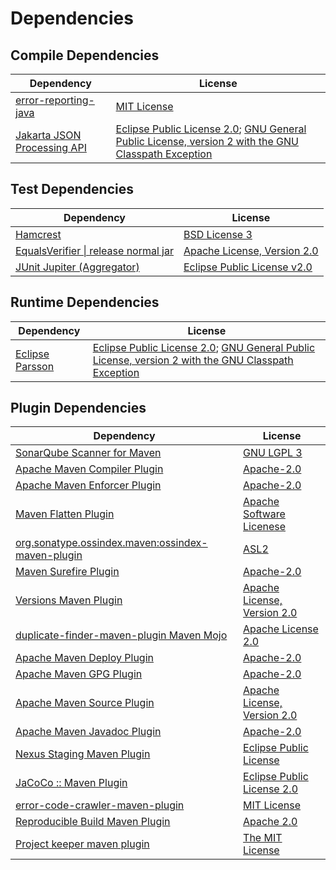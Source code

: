 <!-- @formatter:off -->
# Dependencies

## Compile Dependencies

| Dependency                       | License                                                                                                      |
| -------------------------------- | ------------------------------------------------------------------------------------------------------------ |
| [error-reporting-java][0]        | [MIT License][1]                                                                                             |
| [Jakarta JSON Processing API][2] | [Eclipse Public License 2.0][3]; [GNU General Public License, version 2 with the GNU Classpath Exception][4] |

## Test Dependencies

| Dependency                                | License                           |
| ----------------------------------------- | --------------------------------- |
| [Hamcrest][5]                             | [BSD License 3][6]                |
| [EqualsVerifier \| release normal jar][7] | [Apache License, Version 2.0][8]  |
| [JUnit Jupiter (Aggregator)][9]           | [Eclipse Public License v2.0][10] |

## Runtime Dependencies

| Dependency            | License                                                                                                      |
| --------------------- | ------------------------------------------------------------------------------------------------------------ |
| [Eclipse Parsson][11] | [Eclipse Public License 2.0][3]; [GNU General Public License, version 2 with the GNU Classpath Exception][4] |

## Plugin Dependencies

| Dependency                                              | License                          |
| ------------------------------------------------------- | -------------------------------- |
| [SonarQube Scanner for Maven][12]                       | [GNU LGPL 3][13]                 |
| [Apache Maven Compiler Plugin][14]                      | [Apache-2.0][8]                  |
| [Apache Maven Enforcer Plugin][15]                      | [Apache-2.0][8]                  |
| [Maven Flatten Plugin][16]                              | [Apache Software Licenese][8]    |
| [org.sonatype.ossindex.maven:ossindex-maven-plugin][17] | [ASL2][18]                       |
| [Maven Surefire Plugin][19]                             | [Apache-2.0][8]                  |
| [Versions Maven Plugin][20]                             | [Apache License, Version 2.0][8] |
| [duplicate-finder-maven-plugin Maven Mojo][21]          | [Apache License 2.0][22]         |
| [Apache Maven Deploy Plugin][23]                        | [Apache-2.0][8]                  |
| [Apache Maven GPG Plugin][24]                           | [Apache-2.0][8]                  |
| [Apache Maven Source Plugin][25]                        | [Apache License, Version 2.0][8] |
| [Apache Maven Javadoc Plugin][26]                       | [Apache-2.0][8]                  |
| [Nexus Staging Maven Plugin][27]                        | [Eclipse Public License][28]     |
| [JaCoCo :: Maven Plugin][29]                            | [Eclipse Public License 2.0][30] |
| [error-code-crawler-maven-plugin][31]                   | [MIT License][32]                |
| [Reproducible Build Maven Plugin][33]                   | [Apache 2.0][18]                 |
| [Project keeper maven plugin][34]                       | [The MIT License][35]            |

[0]: https://github.com/exasol/error-reporting-java/
[1]: https://github.com/exasol/error-reporting-java/blob/main/LICENSE
[2]: https://github.com/eclipse-ee4j/jsonp
[3]: https://projects.eclipse.org/license/epl-2.0
[4]: https://projects.eclipse.org/license/secondary-gpl-2.0-cp
[5]: http://hamcrest.org/JavaHamcrest/
[6]: http://opensource.org/licenses/BSD-3-Clause
[7]: https://www.jqno.nl/equalsverifier
[8]: https://www.apache.org/licenses/LICENSE-2.0.txt
[9]: https://junit.org/junit5/
[10]: https://www.eclipse.org/legal/epl-v20.html
[11]: https://github.com/eclipse-ee4j/parsson
[12]: http://sonarsource.github.io/sonar-scanner-maven/
[13]: http://www.gnu.org/licenses/lgpl.txt
[14]: https://maven.apache.org/plugins/maven-compiler-plugin/
[15]: https://maven.apache.org/enforcer/maven-enforcer-plugin/
[16]: https://www.mojohaus.org/flatten-maven-plugin/
[17]: https://sonatype.github.io/ossindex-maven/maven-plugin/
[18]: http://www.apache.org/licenses/LICENSE-2.0.txt
[19]: https://maven.apache.org/surefire/maven-surefire-plugin/
[20]: https://www.mojohaus.org/versions/versions-maven-plugin/
[21]: https://basepom.github.io/duplicate-finder-maven-plugin
[22]: http://www.apache.org/licenses/LICENSE-2.0.html
[23]: https://maven.apache.org/plugins/maven-deploy-plugin/
[24]: https://maven.apache.org/plugins/maven-gpg-plugin/
[25]: https://maven.apache.org/plugins/maven-source-plugin/
[26]: https://maven.apache.org/plugins/maven-javadoc-plugin/
[27]: http://www.sonatype.com/public-parent/nexus-maven-plugins/nexus-staging/nexus-staging-maven-plugin/
[28]: http://www.eclipse.org/legal/epl-v10.html
[29]: https://www.jacoco.org/jacoco/trunk/doc/maven.html
[30]: https://www.eclipse.org/legal/epl-2.0/
[31]: https://github.com/exasol/error-code-crawler-maven-plugin/
[32]: https://github.com/exasol/error-code-crawler-maven-plugin/blob/main/LICENSE
[33]: http://zlika.github.io/reproducible-build-maven-plugin
[34]: https://github.com/exasol/project-keeper/
[35]: https://github.com/exasol/project-keeper/blob/main/LICENSE
